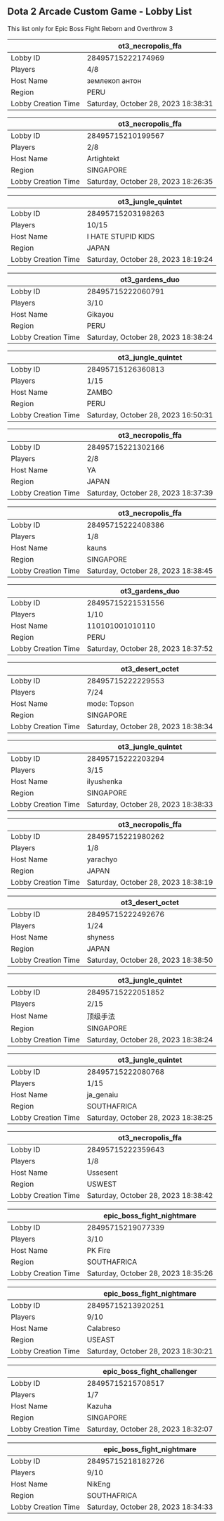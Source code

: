 ## Dota 2 Arcade Custom Game - Lobby List

This list only for Epic Boss Fight Reborn and Overthrow 3

|  | ot3_necropolis_ffa |
| ------ | ------ |
| Lobby ID | 28495715222174969 |
| Players | 4/8 |
| Host Name | землекоп антон |
| Region | PERU |
| Lobby Creation Time | Saturday, October 28, 2023 18:38:31 |


|  | ot3_necropolis_ffa |
| ------ | ------ |
| Lobby ID | 28495715210199567 |
| Players | 2/8 |
| Host Name | Artightekt |
| Region | SINGAPORE |
| Lobby Creation Time | Saturday, October 28, 2023 18:26:35 |


|  | ot3_jungle_quintet |
| ------ | ------ |
| Lobby ID | 28495715203198263 |
| Players | 10/15 |
| Host Name | I HATE STUPID KIDS |
| Region | JAPAN |
| Lobby Creation Time | Saturday, October 28, 2023 18:19:24 |


|  | ot3_gardens_duo |
| ------ | ------ |
| Lobby ID | 28495715222060791 |
| Players | 3/10 |
| Host Name | Gikayou |
| Region | PERU |
| Lobby Creation Time | Saturday, October 28, 2023 18:38:24 |


|  | ot3_jungle_quintet |
| ------ | ------ |
| Lobby ID | 28495715126360813 |
| Players | 1/15 |
| Host Name | ZAMBO |
| Region | PERU |
| Lobby Creation Time | Saturday, October 28, 2023 16:50:31 |


|  | ot3_necropolis_ffa |
| ------ | ------ |
| Lobby ID | 28495715221302166 |
| Players | 2/8 |
| Host Name | YA |
| Region | JAPAN |
| Lobby Creation Time | Saturday, October 28, 2023 18:37:39 |


|  | ot3_necropolis_ffa |
| ------ | ------ |
| Lobby ID | 28495715222408386 |
| Players | 1/8 |
| Host Name | kauns |
| Region | SINGAPORE |
| Lobby Creation Time | Saturday, October 28, 2023 18:38:45 |


|  | ot3_gardens_duo |
| ------ | ------ |
| Lobby ID | 28495715221531556 |
| Players | 1/10 |
| Host Name | 110101001010110 |
| Region | PERU |
| Lobby Creation Time | Saturday, October 28, 2023 18:37:52 |


|  | ot3_desert_octet |
| ------ | ------ |
| Lobby ID | 28495715222229553 |
| Players | 7/24 |
| Host Name | mode: Topson |
| Region | SINGAPORE |
| Lobby Creation Time | Saturday, October 28, 2023 18:38:34 |


|  | ot3_jungle_quintet |
| ------ | ------ |
| Lobby ID | 28495715222203294 |
| Players | 3/15 |
| Host Name | ilyushenka |
| Region | SINGAPORE |
| Lobby Creation Time | Saturday, October 28, 2023 18:38:33 |


|  | ot3_necropolis_ffa |
| ------ | ------ |
| Lobby ID | 28495715221980262 |
| Players | 1/8 |
| Host Name | yarachyo |
| Region | JAPAN |
| Lobby Creation Time | Saturday, October 28, 2023 18:38:19 |


|  | ot3_desert_octet |
| ------ | ------ |
| Lobby ID | 28495715222492676 |
| Players | 1/24 |
| Host Name | shyness |
| Region | JAPAN |
| Lobby Creation Time | Saturday, October 28, 2023 18:38:50 |


|  | ot3_jungle_quintet |
| ------ | ------ |
| Lobby ID | 28495715222051852 |
| Players | 2/15 |
| Host Name | 顶级手法 |
| Region | SINGAPORE |
| Lobby Creation Time | Saturday, October 28, 2023 18:38:24 |


|  | ot3_jungle_quintet |
| ------ | ------ |
| Lobby ID | 28495715222080768 |
| Players | 1/15 |
| Host Name | ja_genaiu |
| Region | SOUTHAFRICA |
| Lobby Creation Time | Saturday, October 28, 2023 18:38:25 |


|  | ot3_necropolis_ffa |
| ------ | ------ |
| Lobby ID | 28495715222359643 |
| Players | 1/8 |
| Host Name | Ussesent |
| Region | USWEST |
| Lobby Creation Time | Saturday, October 28, 2023 18:38:42 |


|  | epic_boss_fight_nightmare |
| ------ | ------ |
| Lobby ID | 28495715219077339 |
| Players | 3/10 |
| Host Name | PK Fire |
| Region | SOUTHAFRICA |
| Lobby Creation Time | Saturday, October 28, 2023 18:35:26 |


|  | epic_boss_fight_nightmare |
| ------ | ------ |
| Lobby ID | 28495715213920251 |
| Players | 9/10 |
| Host Name | Calabreso |
| Region | USEAST |
| Lobby Creation Time | Saturday, October 28, 2023 18:30:21 |


|  | epic_boss_fight_challenger |
| ------ | ------ |
| Lobby ID | 28495715215708517 |
| Players | 1/7 |
| Host Name | Kazuha |
| Region | SINGAPORE |
| Lobby Creation Time | Saturday, October 28, 2023 18:32:07 |


|  | epic_boss_fight_nightmare |
| ------ | ------ |
| Lobby ID | 28495715218182726 |
| Players | 9/10 |
| Host Name | NikEng |
| Region | SOUTHAFRICA |
| Lobby Creation Time | Saturday, October 28, 2023 18:34:33 |


